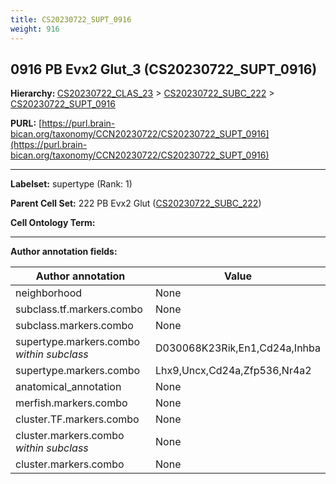 ```yaml
---
title: CS20230722_SUPT_0916
weight: 916
---
```

## 0916 PB Evx2 Glut_3 (CS20230722_SUPT_0916)
<b>Hierarchy: </b>
[CS20230722_CLAS_23](../CS20230722_CLAS_23) >
[CS20230722_SUBC_222](../CS20230722_SUBC_222) >
[CS20230722_SUPT_0916](../CS20230722_SUPT_0916)

**PURL:** [https://purl.brain-bican.org/taxonomy/CCN20230722/CS20230722_SUPT_0916](https://purl.brain-bican.org/taxonomy/CCN20230722/CS20230722_SUPT_0916)

---


**Labelset:** supertype (Rank: 1)

**Parent Cell Set:** 222 PB Evx2 Glut ([CS20230722_SUBC_222](../CS20230722_SUBC_222))



**Cell Ontology Term:** 

[MARKER GENES.]: #


---

[TRANSFERRED ANNOTATIONS.]: #


[AUTHOR ANNOTATION FIELDS.]: #


**Author annotation fields:**

| Author annotation | Value |
|-------------------|-------|
|neighborhood|None|
|subclass.tf.markers.combo|None|
|subclass.markers.combo|None|
|supertype.markers.combo _within subclass_|D030068K23Rik,En1,Cd24a,Inhba|
|supertype.markers.combo|Lhx9,Uncx,Cd24a,Zfp536,Nr4a2|
|anatomical_annotation|None|
|merfish.markers.combo|None|
|cluster.TF.markers.combo|None|
|cluster.markers.combo _within subclass_|None|
|cluster.markers.combo|None|
